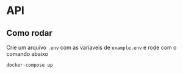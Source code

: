 # API

## Como rodar

Crie um arquivo `.env` com as variaveis de `example.env` e rode com o comando abaixo

```
docker-compose up
```